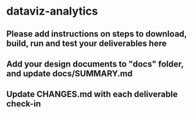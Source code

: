 # dataviz-analytics

## Please add instructions on steps to download, build, run and test your deliverables here
## Add your design documents to "docs" folder, and update docs/SUMMARY.md
## Update CHANGES.md with each deliverable check-in

